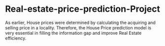 # Real-estate-price-prediction-Project
As earlier, House prices were determined by calculating the acquiring and selling price in a locality. Therefore, the House Price prediction model is very essential in filling the information gap and improve Real Estate efficiency.
